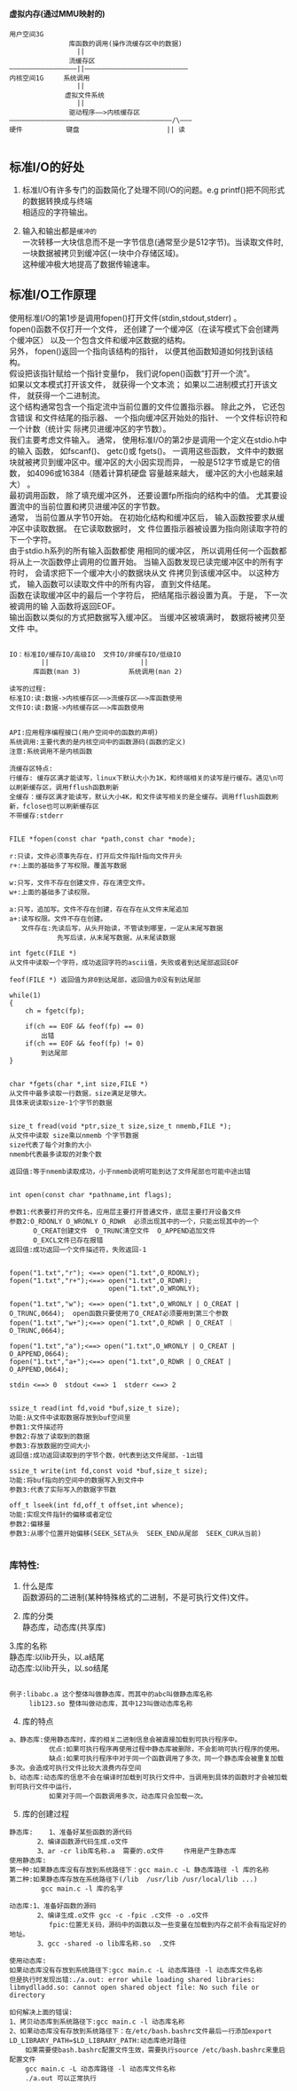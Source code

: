 
#### 虚拟内存(通过MMU映射的)

```
用户空间3G
			   库函数的调用(操作流缓存区中的数据)
				 ||
			   流缓存区
—————————————————||——————————————————————————
内核空间1G     系统调用  
				 ||
			  虚拟文件系统
				 ||
			   驱动程序——>内核缓存区 	   
—————————————————————————————————————————/\———
硬件           键盘                      || 读


```
## 标准I/O的好处
1. 标准I/O有许多专门的函数简化了处理不同I/O的问题。e.g printf()把不同形式的数据转换成与终端  
相适应的字符输出。  

2. 输入和输出都是`缓冲的`  
一次转移一大块信息而不是一字节信息(通常至少是512字节)。当读取文件时,一块数据被拷贝到缓冲区(一块中介存储区域)。  
这种缓冲极大地提高了数据传输速率。

## 标准I/O工作原理
使用标准I/O的第1步是调用fopen()打开文件(stdin,stdout,stderr) 。    
fopen()函数不仅打开一个文件， 还创建了一个缓冲区（在读写模式下会创建两
个缓冲区） 以及一个包含文件和缓冲区数据的结构。   
另外， fopen()返回一个指向该结构的指针， 以便其他函数知道如何找到该结构。  
假设把该指针赋给一个指针变量fp， 我们说fopen()函数“打开一个流”。   
如果以文本模式打开该文件， 就获得一个文本流； 如果以二进制模式打开该文件， 就获得一个二进制流。  
这个结构通常包含一个指定流中当前位置的文件位置指示器。 除此之外， 它还包含错误
和文件结尾的指示器、 一个指向缓冲区开始处的指针、 一个文件标识符和一个计数（统计实
际拷贝进缓冲区的字节数）。  
我们主要考虑文件输入。 通常， 使用标准I/O的第2步是调用一个定义在stdio.h中的输入
函数， 如fscanf()、 getc()或 fgets()。 一调用这些函数， 文件中的数据块就被拷贝到缓冲区中。缓冲区的大小因实现而异， 一般是512字节或是它的倍数， 如4096或16384（随着计算机硬盘
容量越来越大， 缓冲区的大小也越来越大） 。   
最初调用函数， 除了填充缓冲区外， 还要设置fp所指向的结构中的值。 尤其要设置流中的当前位置和拷贝进缓冲区的字节数。   
通常， 当前位置从字节0开始。
在初始化结构和缓冲区后， 输入函数按要求从缓冲区中读取数据。 在它读取数据时， 文
件位置指示器被设置为指向刚读取字符的下一个字符。   
由于stdio.h系列的所有输入函数都使
用相同的缓冲区， 所以调用任何一个函数都将从上一次函数停止调用的位置开始。
当输入函数发现已读完缓冲区中的所有字符时， 会请求把下一个缓冲大小的数据块从文
件拷贝到该缓冲区中。 以这种方式， 输入函数可以读取文件中的所有内容， 直到文件结尾。  
函数在读取缓冲区中的最后一个字符后， 把结尾指示器设置为真。 于是， 下一次被调用的输
入函数将返回EOF。  
输出函数以类似的方式把数据写入缓冲区。 当缓冲区被填满时， 数据将被拷贝至文件
中。

```

IO：标准IO/缓存IO/高级IO  文件IO/非缓存IO/低级IO
		||                       ||
	  库函数(man 3)            系统调用(man 2)

```

```
读写的过程:
标准IO:读:数据->内核缓存区——>流缓存区——>库函数使用
文件IO:读:数据->内核缓存区——>库函数使用

```
```

API:应用程序编程接口(用户空间中的函数的声明)
系统调用:主要代表的是内核空间中的函数源码(函数的定义)
注意:系统调用不是内核函数

```

```
流缓存区特点:
行缓存: 缓存区满才能读写，linux下默认大小为1K，和终端相关的读写是行缓存。遇见\n可以刷新缓存区，调用fflush函数刷新
全缓存：缓存区满才能读写，默认大小4K，和文件读写相关的是全缓存。调用fflush函数刷新，fclose也可以刷新缓存区
不带缓存:stderr

```
```

FILE *fopen(const char *path,const char *mode);

r:只读，文件必须事先存在，打开后文件指针指向文件开头
r+:上面的基础多了写权限。覆盖写数据

w:只写，文件不存在创建文件，存在清空文件。
w+:上面的基础多了读权限。

a:只写，追加写。文件不存在创建，存在存在从文件末尾追加
a+:读写权限。文件不存在创建。
   文件存在:先读后写，从头开始读，不管读到哪里，一定从末尾写数据
		    先写后读，从末尾写数据，从末尾读数据
```

```
int fgetc(FILE *)
从文件中读取一个字符，成功返回字符的ascii值，失败或者到达尾部返回EOF

feof(FILE *) 返回值为非0到达尾部，返回值为0没有到达尾部

while(1)
{
	ch = fgetc(fp);

	if(ch == EOF && feof(fp) == 0)
		出错
	if(ch == EOF && feof(fp) != 0)
		到达尾部
}
```

```

char *fgets(char *,int size,FILE *)
从文件中最多读取一行数据，size满足足够大。
具体来说读取size-1个字节的数据

```

```

size_t fread(void *ptr,size_t size,size_t nmemb,FILE *);
从文件中读取 size乘以nmemb 个字节数据
size代表了每个对象的大小
nmemb代表最多读取的对象个数

返回值:等于nmemb读取成功，小于nmemb说明可能到达了文件尾部也可能中途出错

```

```

int open(const char *pathname,int flags);

参数1:代表要打开的文件名，应用层主要打开普通文件，底层主要打开设备文件
参数2:O_RDONLY O_WRONLY O_RDWR  必须出现其中的一个，只能出现其中的一个
	  O_CREAT创建文件  O_TRUNC清空文件  O_APPEND追加文件
	  O_EXCL文件已存在报错
返回值:成功返回一个文件描述符，失败返回-1


fopen("1.txt","r"); <==> open("1.txt",O_RDONLY);
fopen("1.txt","r+");<==> open("1.txt",O_RDWR);
						 open("1.txt",O_WRONLY);

fopen("1.txt","w"); <==> open("1.txt",O_WRONLY | O_CREAT | O_TRUNC,0664);  open函数只要使用了O_CREAT必须要用到第三个参数
fopen("1.txt","w+");<==> open("1.txt",O_RDWR | O_CREAT ｜O_TRUNC,0664);

fopen("1.txt","a");<==> open("1.txt",O_WRONLY | O_CREAT | O_APPEND,0664);
fopen("1.txt","a+");<==> open("1.txt",O_RDWR | O_CREAT | O_APPEND,0664);

stdin <==> 0  stdout <==> 1  stderr <==> 2

```

```

ssize_t read(int fd,void *buf,size_t size);
功能:从文件中读取数据存放到buf空间里
参数1:文件描述符
参数2:存放了读取到的数据
参数3:存放数据的空间大小
返回值:成功返回读取到的字节个数，0代表到达文件尾部，-1出错

```

```
ssize_t write(int fd,const void *buf,size_t size);
功能:将buf指向的空间中的数据写入到文件中
参数3:代表了实际写入的数据字节数

```

```
off_t lseek(int fd,off_t offset,int whence);
功能:实现文件指针的偏移或者定位
参数2:偏移量
参数3:从哪个位置开始偏移(SEEK_SET从头  SEEK_END从尾部  SEEK_CUR从当前)


```


### 库特性:
1. 什么是库  
函数源码的二进制(某种特殊格式的二进制，不是可执行文件)文件。  

2. 库的分类  
静态库，动态库(共享库)  

3.库的名称  
静态库:以lib开头，以.a结尾  
动态库:以lib开头，以.so结尾  

```

例子:libabc.a 这个整体叫做静态库，而其中的abc叫做静态库名称
	 lib123.so 整体叫做动态库，其中123叫做动态库名称

```


4. 库的特点

```
a、静态库:使用静态库时，库的相关二进制信息会被直接加载到可执行程序中。
		  优点:如果可执行程序再使用过程中静态库被删除，不会影响可执行程序的使用。
		  缺点:如果可执行程序中对于同一个函数调用了多次，同一个静态库会被重复加载多次。会造成可执行文件比较大浪费内存空间
b、动态库:动态库的信息不会在编译时加载到可执行文件中，当调用到具体的函数时才会被加载到可执行文件中运行，
		  如果对于同一个函数调用多次，动态库只会加载一次。

```

5. 库的创建过程

```
静态库:    1、准备好某些函数的源代码
	   2、编译函数源代码生成.o文件
	   3、ar -cr lib库名称.a  需要的.o文件     作用是产生静态库
使用静态库:
第一种:如果静态库没有存放到系统路径下：gcc main.c -L 静态库路径 -l 库的名称
第二种:如果静态库存放在系统路径下(/lib  /usr/lib /usr/local/lib ...)
		gcc main.c -l 库的名字

动态库:1、准备好函数的源码
	   2、编译生成.o文件 gcc -c -fpic .c文件 -o .o文件
		  fpic:位置无关码，源码中的函数以及一些变量在加载到内存之前不会有指定好的地址。
	   3、gcc -shared -o lib库名称.so  .文件  	

使用动态库:
如果动态库没有存放到系统路径下:gcc main.c -L 动态库路径 -l 动态库文件名称
但是执行时发现出错:./a.out: error while loading shared libraries: libmydlladd.so: cannot open shared object file: No such file or directory

如何解决上面的错误:
1、拷贝动态库到系统路径下:gcc main.c -l 动态库名称  
2、如果动态库没有存放到系统路径下：在/etc/bash.bashrc文件最后一行添加export LD_LIBRARY_PATH=$LD_LIBRARY_PATH:动态库绝对路径
	如果需要使bash.bashrc配置文件生效，需要执行source /etc/bash.bashrc来重启配置文件
	gcc main.c -L 动态库路径 -l 动态库文件名称
	./a.out 可以正常执行
```
